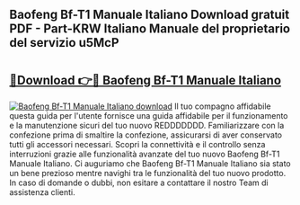 ## Baofeng Bf-T1 Manuale Italiano Download gratuit PDF - Part-KRW Italiano Manuale del proprietario del servizio u5McP

# <h2><a href="http://dfefg7.blite.top/?on=Baofeng+Bf-T1+Manuale+Italiano">🔗Download 👉🔴 Baofeng Bf-T1 Manuale Italiano</a></h2>

[![Baofeng Bf-T1 Manuale Italiano download](https://i.imgur.com/lujVjoI.png)](http://dfefg7.blite.top/?on=Baofeng+Bf-T1+Manuale+Italiano)
Il tuo compagno affidabile questa guida per l'utente fornisce una guida affidabile per il funzionamento e la manutenzione sicuri del tuo nuovo REDDDDDDD. Familiarizzare con la confezione prima di smaltire la confezione, assicurarsi di aver conservato tutti gli accessori necessari. Scopri la connettività e il controllo senza interruzioni grazie alle funzionalità avanzate del tuo nuovo Baofeng Bf-T1 Manuale Italiano. Ci auguriamo che Baofeng Bf-T1 Manuale Italiano sia stato un bene prezioso mentre navighi tra le funzionalità del tuo nuovo prodotto. In caso di domande o dubbi, non esitare a contattare il nostro Team di assistenza clienti.

